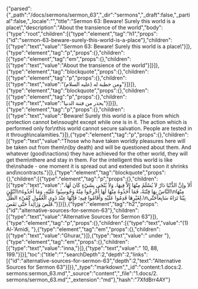 {"parsed":{"_path":"/docs/sermons/sermon_63","_dir":"sermons","_draft":false,"_partial":false,"_locale":"","title":"Sermon 63:  Beware! Surely this world is a place\\","description":"About the transience of the world","body":{"type":"root","children":[{"type":"element","tag":"h1","props":{"id":"sermon-63-beware-surely-this-world-is-a-place"},"children":[{"type":"text","value":"Sermon 63:  Beware! Surely this world is a place\\"}]},{"type":"element","tag":"p","props":{},"children":[{"type":"element","tag":"em","props":{},"children":[{"type":"text","value":"About the transience of the world"}]}]},{"type":"element","tag":"blockquote","props":{},"children":[{"type":"element","tag":"p","props":{},"children":[{"type":"text","value":"ومن خطبة له (عليه السلام)"}]}]},{"type":"element","tag":"blockquote","props":{},"children":[{"type":"element","tag":"p","props":{},"children":[{"type":"text","value":"يحذر من فتنة الدنيا"}]}]},{"type":"element","tag":"p","props":{},"children":[{"type":"text","value":"Beware! Surely this world is a place from which protection cannot be\nsought except while one is in it. The action which is performed only for\nthis world cannot secure salvation. People are tested in it through\ncalamities."}]},{"type":"element","tag":"p","props":{},"children":[{"type":"text","value":"Those who have taken worldly pleasures here will be taken out from them\n(by death) and will be questioned about them. And whatever (good\nactions) they have achieved for the other world, they will get them\nthere and stay in them. For the intelligent this world is like the\nshade - one moment it is spread out and extended but soon it shrinks and\ncontracts."}]},{"type":"element","tag":"blockquote","props":{},"children":[{"type":"element","tag":"p","props":{},"children":[{"type":"text","value":"أَلاَ وإنَّ الدُّنْيَا دَارٌ لاَ يُسْلَمُ مِنْهَا إِلاَّ فِيهَا، وَلاَ يُنْجَى بِشَيْءٍ كَانَ لَهَا، ابْتُلِيَ\nالنَّاسُ بِهَا فِتْنَةً، فَمَا أَخَذُوهُ مِنْهَا لَهَا أُخْرِجُوا مِنْهُ وَحُوسِبُوا عَلَيْهِ، وَمَا أَخَذُوهُ\nمِنْهَا لِغَيْرِهَا قَدِمُوا عَلَيْهِ وَأَقَامُوا فِيهِ؛ فَإِنَّهَا عِنْدَ ذَوِي الْعُقُولِ كَفَيْءِ الظِّلِّ،\nبِيْنَا تَرَاهُ سَابِغاًحَتَّى قَلَصَ وَزَائِداً حَتَّى نَقَصَ."}]}]},{"type":"element","tag":"h2","props":{"id":"alternative-sources-for-sermon-63"},"children":[{"type":"text","value":"Alternative Sources for Sermon 63"}]},{"type":"element","tag":"p","props":{},"children":[{"type":"text","value":"(1) Al-'Amidi, "},{"type":"element","tag":"em","props":{},"children":[{"type":"text","value":"Ghurar,"}]},{"type":"text","value":" under "},{"type":"element","tag":"em","props":{},"children":[{"type":"text","value":"inna,"}]},{"type":"text","value":" 10, 88, 199."}]}],"toc":{"title":"","searchDepth":2,"depth":2,"links":[{"id":"alternative-sources-for-sermon-63","depth":2,"text":"Alternative Sources for Sermon 63"}]}},"_type":"markdown","_id":"content:1.docs:2. sermons:sermon_63.md","_source":"content","_file":"1.docs/2. sermons/sermon_63.md","_extension":"md"},"hash":"7XfdBrr4AY"}